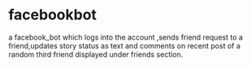 # facebookbot
a facebook_bot which logs into the account ,sends friend request to a friend,updates story status as text and comments on recent post of a random third friend displayed under friends section.
